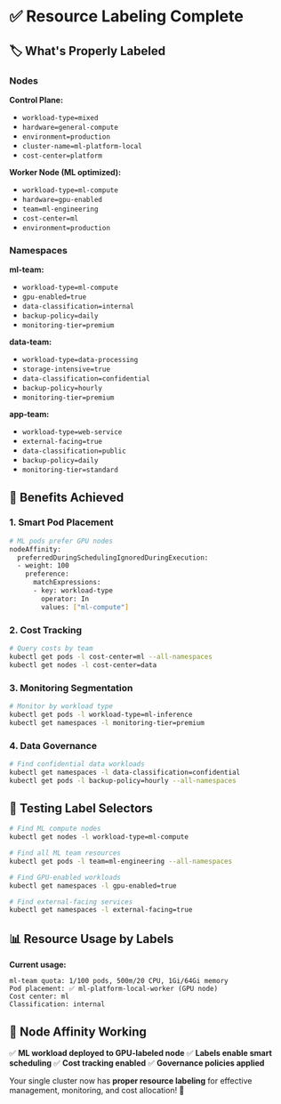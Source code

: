 # ✅ Resource Labeling Complete

## 🏷️ What's Properly Labeled

### Nodes

**Control Plane:**

- `workload-type=mixed`
- `hardware=general-compute`
- `environment=production`
- `cluster-name=ml-platform-local`
- `cost-center=platform`

**Worker Node (ML optimized):**

- `workload-type=ml-compute`
- `hardware=gpu-enabled`
- `team=ml-engineering`
- `cost-center=ml`
- `environment=production`

### Namespaces

**ml-team:**

- `workload-type=ml-compute`
- `gpu-enabled=true`
- `data-classification=internal`
- `backup-policy=daily`
- `monitoring-tier=premium`

**data-team:**

- `workload-type=data-processing`
- `storage-intensive=true`
- `data-classification=confidential`
- `backup-policy=hourly`
- `monitoring-tier=premium`

**app-team:**

- `workload-type=web-service`
- `external-facing=true`
- `data-classification=public`
- `backup-policy=daily`
- `monitoring-tier=standard`

## 🎯 Benefits Achieved

### 1. **Smart Pod Placement**

```bash
# ML pods prefer GPU nodes
nodeAffinity:
  preferredDuringSchedulingIgnoredDuringExecution:
  - weight: 100
    preference:
      matchExpressions:
      - key: workload-type
        operator: In
        values: ["ml-compute"]
```

### 2. **Cost Tracking**

```bash
# Query costs by team
kubectl get pods -l cost-center=ml --all-namespaces
kubectl get nodes -l cost-center=data
```

### 3. **Monitoring Segmentation**

```bash
# Monitor by workload type
kubectl get pods -l workload-type=ml-inference
kubectl get namespaces -l monitoring-tier=premium
```

### 4. **Data Governance**

```bash
# Find confidential data workloads
kubectl get namespaces -l data-classification=confidential
kubectl get pods -l backup-policy=hourly --all-namespaces
```

## 🧪 Testing Label Selectors

```bash
# Find ML compute nodes
kubectl get nodes -l workload-type=ml-compute

# Find all ML team resources
kubectl get pods -l team=ml-engineering --all-namespaces

# Find GPU-enabled workloads
kubectl get namespaces -l gpu-enabled=true

# Find external-facing services
kubectl get namespaces -l external-facing=true
```

## 📊 Resource Usage by Labels

**Current usage:**

```
ml-team quota: 1/100 pods, 500m/20 CPU, 1Gi/64Gi memory
Pod placement: ✅ ml-platform-local-worker (GPU node)
Cost center: ml
Classification: internal
```

## 🔄 Node Affinity Working

✅ **ML workload deployed to GPU-labeled node**
✅ **Labels enable smart scheduling**
✅ **Cost tracking enabled**
✅ **Governance policies applied**

Your single cluster now has **proper resource labeling** for effective management, monitoring, and cost allocation! 🎉
